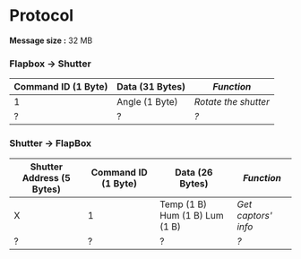# Protocol

**Message size :** 32 MB

### Flapbox → Shutter

| Command ID (1 Byte) | Data (31 Bytes) |     *Function*     |
| ------------------- | --------------- | ------------------ |
|          1          |  Angle (1 Byte) |*Rotate the shutter*|
|          ?          |        ?        |        *?*         |

### Shutter → FlapBox

| Shutter Address (5 Bytes) | Command ID (1 Byte) |         Data (26 Bytes)        |     *Function*     |
| ------------------------- | ------------------- | ------------------------------ | ------------------ |
|             X             |          1          | Temp (1 B) Hum (1 B) Lum (1 B) |*Get captors' info* |
|             ?             |          ?          |               ?                |        *?*         |
